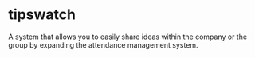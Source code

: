 # tipswatch
A system that allows you to easily share ideas within the company or the group by expanding the attendance management system.
